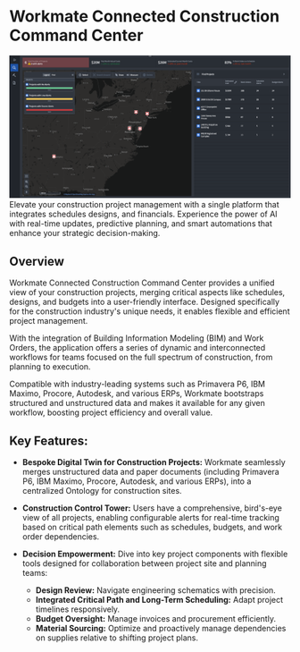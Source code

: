 # Workmate Connected Construction Command Center
![image ](../blog-image/blog-23/blog-23-dash.png)
Elevate your construction project management with a single platform that integrates schedules designs, and financials. Experience the power of AI with real-time updates, predictive planning, and smart automations that enhance your strategic decision-making.
## Overview
Workmate Connected Construction Command Center provides a unified view of your construction projects, merging critical aspects like schedules, designs, and budgets into a user-friendly interface. Designed specifically for the construction industry's unique needs, it enables flexible and efficient project management.

With the integration of Building Information Modeling (BIM) and Work Orders, the application offers a series of dynamic and interconnected workflows for teams focused on the full spectrum of construction, from planning to execution.

Compatible with industry-leading systems such as Primavera P6, IBM Maximo, Procore, Autodesk, and various ERPs, Workmate bootstraps structured and unstructured data and makes it available for any given workflow, boosting project efficiency and overall value.

## Key Features:

- **Bespoke Digital Twin for Construction Projects:** Workmate seamlessly merges unstructured data and paper documents (including Primavera P6, IBM Maximo, Procore, Autodesk, and various ERPs), into a centralized Ontology for construction sites.
- **Construction Control Tower:** Users have a comprehensive, bird's-eye view of all projects, enabling configurable alerts for real-time tracking based on critical path elements such as schedules, budgets, and work order dependencies.
- **Decision Empowerment:** Dive into key project components with flexible tools designed for collaboration between project site and      planning teams:

  - **Design Review:** Navigate engineering schematics with precision.
  - **Integrated Critical Path and Long-Term Scheduling:** Adapt project timelines responsively.
  - **Budget Oversight:** Manage invoices and procurement efficiently.
  - **Material Sourcing:** Optimize and proactively manage dependencies on supplies relative to shifting project plans.
